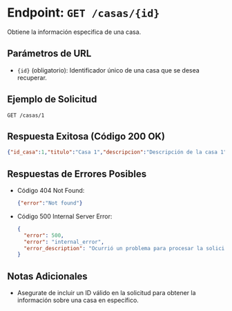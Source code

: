 # Endpoint: `GET /casas/{id}`

Obtiene la información especifica de una casa.

## Parámetros de URL
- `{id}` (obligatorio): Identificador único de una casa que se desea recuperar.

## Ejemplo de Solicitud
```http
GET /casas/1
```

## Respuesta Exitosa (Código 200 OK)
```json
{"id_casa":1,"titulo":"Casa 1","descripcion":"Descripción de la casa 1","precio":"250000.00","ubicacion":"Ubicación 1","habitaciones":3,"baños":2,"id_usuario":1}
```

## Respuestas de Errores Posibles
- Código 404 Not Found:

  ```json
  {"error":"Not found"}
  ```

- Código 500 Internal Server Error:
  ```json
  {
    "error": 500,
    "error": "internal_error",
    "error_description": "Ocurrió un problema para procesar la solicitud"
  }
  ``` 

## Notas Adicionales

- Asegurate de incluir un ID válido en la solicitud para obtener la información
  sobre una casa en específico.
